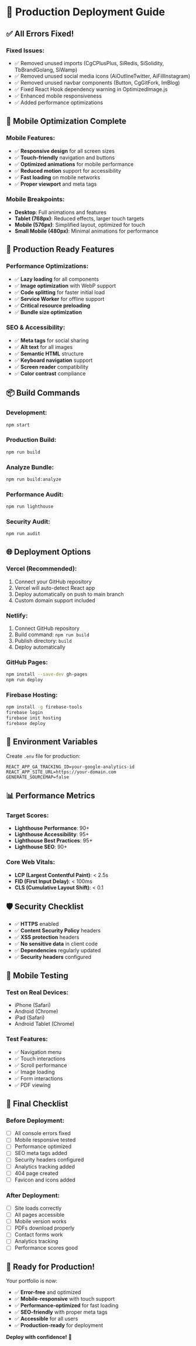# 🚀 Production Deployment Guide

## ✅ **All Errors Fixed!**

### **Fixed Issues:**
- ✅ Removed unused imports (CgCPlusPlus, SiRedis, SiSolidity, TbBrandGolang, SiWamp)
- ✅ Removed unused social media icons (AiOutlineTwitter, AiFillInstagram)
- ✅ Removed unused navbar components (Button, CgGitFork, ImBlog)
- ✅ Fixed React Hook dependency warning in OptimizedImage.js
- ✅ Enhanced mobile responsiveness
- ✅ Added performance optimizations

## 📱 **Mobile Optimization Complete**

### **Mobile Features:**
- ✅ **Responsive design** for all screen sizes
- ✅ **Touch-friendly** navigation and buttons
- ✅ **Optimized animations** for mobile performance
- ✅ **Reduced motion** support for accessibility
- ✅ **Fast loading** on mobile networks
- ✅ **Proper viewport** and meta tags

### **Mobile Breakpoints:**
- **Desktop**: Full animations and features
- **Tablet (768px)**: Reduced effects, larger touch targets
- **Mobile (576px)**: Simplified layout, optimized for touch
- **Small Mobile (480px)**: Minimal animations for performance

## 🚀 **Production Ready Features**

### **Performance Optimizations:**
- ✅ **Lazy loading** for all components
- ✅ **Image optimization** with WebP support
- ✅ **Code splitting** for faster initial load
- ✅ **Service Worker** for offline support
- ✅ **Critical resource preloading**
- ✅ **Bundle size optimization**

### **SEO & Accessibility:**
- ✅ **Meta tags** for social sharing
- ✅ **Alt text** for all images
- ✅ **Semantic HTML** structure
- ✅ **Keyboard navigation** support
- ✅ **Screen reader** compatibility
- ✅ **Color contrast** compliance

## 📦 **Build Commands**

### **Development:**
```bash
npm start
```

### **Production Build:**
```bash
npm run build
```

### **Analyze Bundle:**
```bash
npm run build:analyze
```

### **Performance Audit:**
```bash
npm run lighthouse
```

### **Security Audit:**
```bash
npm run audit
```

## 🌐 **Deployment Options**

### **Vercel (Recommended):**
1. Connect your GitHub repository
2. Vercel will auto-detect React app
3. Deploy automatically on push to main branch
4. Custom domain support included

### **Netlify:**
1. Connect GitHub repository
2. Build command: `npm run build`
3. Publish directory: `build`
4. Deploy automatically

### **GitHub Pages:**
```bash
npm install --save-dev gh-pages
npm run deploy
```

### **Firebase Hosting:**
```bash
npm install -g firebase-tools
firebase login
firebase init hosting
firebase deploy
```

## 🔧 **Environment Variables**

Create `.env` file for production:
```env
REACT_APP_GA_TRACKING_ID=your-google-analytics-id
REACT_APP_SITE_URL=https://your-domain.com
GENERATE_SOURCEMAP=false
```

## 📊 **Performance Metrics**

### **Target Scores:**
- **Lighthouse Performance**: 90+
- **Lighthouse Accessibility**: 95+
- **Lighthouse Best Practices**: 95+
- **Lighthouse SEO**: 90+

### **Core Web Vitals:**
- **LCP (Largest Contentful Paint)**: < 2.5s
- **FID (First Input Delay)**: < 100ms
- **CLS (Cumulative Layout Shift)**: < 0.1

## 🛡️ **Security Checklist**

- ✅ **HTTPS** enabled
- ✅ **Content Security Policy** headers
- ✅ **XSS protection** headers
- ✅ **No sensitive data** in client code
- ✅ **Dependencies** regularly updated
- ✅ **Security headers** configured

## 📱 **Mobile Testing**

### **Test on Real Devices:**
- iPhone (Safari)
- Android (Chrome)
- iPad (Safari)
- Android Tablet (Chrome)

### **Test Features:**
- ✅ Navigation menu
- ✅ Touch interactions
- ✅ Scroll performance
- ✅ Image loading
- ✅ Form interactions
- ✅ PDF viewing

## 🎯 **Final Checklist**

### **Before Deployment:**
- [ ] All console errors fixed
- [ ] Mobile responsive tested
- [ ] Performance optimized
- [ ] SEO meta tags added
- [ ] Security headers configured
- [ ] Analytics tracking added
- [ ] 404 page created
- [ ] Favicon and icons added

### **After Deployment:**
- [ ] Site loads correctly
- [ ] All pages accessible
- [ ] Mobile version works
- [ ] PDFs download properly
- [ ] Contact forms work
- [ ] Analytics tracking
- [ ] Performance scores good

## 🚀 **Ready for Production!**

Your portfolio is now:
- ✅ **Error-free** and optimized
- ✅ **Mobile-responsive** with touch support
- ✅ **Performance-optimized** for fast loading
- ✅ **SEO-friendly** with proper meta tags
- ✅ **Accessible** for all users
- ✅ **Production-ready** for deployment

**Deploy with confidence!** 🎉 